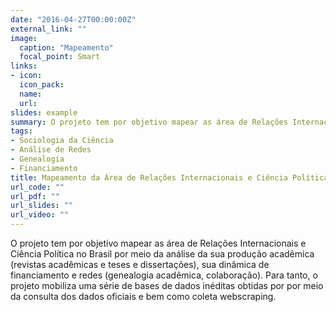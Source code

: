 ```yaml
---
date: "2016-04-27T00:00:00Z"
external_link: ""
image:
  caption: "Mapeamento"
  focal_point: Smart
links:
- icon: 
  icon_pack: 
  name:
  url: 
slides: example
summary: O projeto tem por objetivo mapear as área de Relações Internacionais e Ciência Política no Brasil por meio da análise da sua produção acadêmica (revistas acadêmicas e teses e dissertações), sua dinâmica  de financiamento  e redes (genealogia acadêmica, colaboração).
tags:
- Sociologia da Ciência
- Análise de Redes
- Genealogia
- Financiamento
title: Mapeamento da Área de Relações Internacionais e Ciência Política no Brasil
url_code: ""
url_pdf: ""
url_slides: ""
url_video: ""
---
```


O projeto tem por objetivo mapear as área de Relações Internacionais e Ciência Política no Brasil por meio da análise da sua produção acadêmica (revistas acadêmicas e teses e dissertações), sua dinâmica  de financiamento e redes (genealogia acadêmica, colaboração). Para tanto, o projeto mobiliza uma série de bases de dados inéditas obtidas por por meio da consulta dos dados oficiais e bem como coleta webscraping. 



